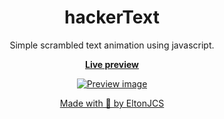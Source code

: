 <div align="center">
  <h1>hackerText</h1>

  <p>Simple scrambled text animation using javascript.</p>

  <a href="https://EltonJCS.github.io/hackerText"><b>Live preview</b></p>
  <img src="https://i.ibb.co/Y4SxfJ6/hacker-Text.png" alt="Preview image">
  <p>Made with 🖤 by <a href="https://github.com/eltonjcs">EltonJCS</a></p>
</div>
